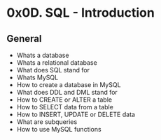 # 0x0D. SQL - Introduction

## General
- Whats a database
- Whats a relational database
- What does SQL stand for
- Whats MySQL
- How to create a database in MySQL
- What does DDL and DML stand for
- How to CREATE or ALTER a table
- How to SELECT data from a table
- How to INSERT, UPDATE or DELETE data
- What are subqueries
- How to use MySQL functions
